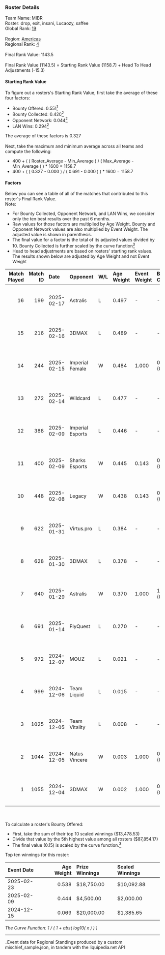 ### Roster Details<br />
Team Name: MIBR<br />
Roster: drop, exit, insani, Lucaozy, saffee<br />
Global Rank: [19](../../standings_global_2025_06_02.md)<br />
<br />
Region: [Americas]( ../../standings_americas_2025_06_02.md)<br />
Regional Rank: [4]( ../../standings_americas_2025_06_02.md)<br />
<br />
Final Rank Value:  1143.5<br />
<br />
Final Rank Value (1143.5) = Starting Rank Value (1158.7) + Head To Head Adjustments (-15.3)<br />

#### Starting Rank Value<br />
To figure out a rosters's Starting Rank Value, first take the average of these four factors:<br />
- Bounty Offered: 0.551[<sup>1</sup>](#table2)
- Bounty Collected: 0.420[<sup>2</sup>](#table1)
- Opponent Network: 0.044[<sup>2</sup>](#table1)
- LAN Wins: 0.294[<sup>2</sup>](#table1)

The average of these factors is 0.327<br />
<br />
Next, take the maximum and minimum average across all teams and compute the following:<br />
- 400 + ( ( Roster_Average - Min_Average ) / ( Max_Average - Min_Average ) ) * 1600 = 1158.7
- 400 + ( ( 0.327 - 0.000 ) / ( 0.691 - 0.000 ) ) * 1600 = 1158.7


#### Factors<br />
Below you can see a table of all of the matches that contributed to this roster's Final Rank Value.<br />
Note:<br />

- For Bounty Collected, Opponent Network, and LAN Wins, we consider only the ten best results over the past 6 months.
- Raw values for those factors are multiplied by Age Weight. Bounty and Opponent Network values are also multiplied by Event Weight. The adjusted value is shown in parenthesis.
- The final value for a factor is the total of its adjusted values divided by 10. Bounty Collected is further scaled by the curve function[<sup>3</sup>](#curveFunction)
- Head to head adjustments are based on rosters' starting rank values. The results shown below are adjusted by Age Weight and not Event Weight
<span id="table1"></span><br />


| Match Played | Match ID | Date       | Opponent         | W/L | Age Weight | Event Weight | Bounty Collected | Opponent Network | LAN Wins  | H2H Adj. | Roster                              |
| -: | -: | :- | :- | :- | :- | :- | :- | :- | :- | -: | :- |
|           16 |      199 | 2025-02-17 | Astralis         | L   | 0.497      | -            | -                | -                | -         |    -0.23 | drop, exit, insani, Lucaozy, saffee |
|           15 |      216 | 2025-02-16 | 3DMAX            | L   | 0.489      | -            | -                | -                | -         |    -1.90 | drop, exit, insani, Lucaozy, saffee |
|           14 |      244 | 2025-02-15 | Imperial Female  | W   | 0.484      | 1.000        | 0.089 (0.043)    | 0.000 (0.000)    | 1 (0.484) |     0.98 | drop, exit, insani, Lucaozy, saffee |
|           13 |      272 | 2025-02-14 | Wildcard         | L   | 0.477      | -            | -                | -                | -         |    -7.54 | drop, exit, insani, Lucaozy, saffee |
|           12 |      388 | 2025-02-09 | Imperial Esports | L   | 0.446      | -            | -                | -                | -         |   -11.54 | drop, exit, insani, Lucaozy, saffee |
|           11 |      400 | 2025-02-09 | Sharks Esports   | W   | 0.445      | 0.143        | 0.027 (0.002)    | 0.464 (0.029)    | 0 (0.000) |     1.71 | drop, exit, insani, Lucaozy, saffee |
|           10 |      448 | 2025-02-08 | Legacy           | W   | 0.438      | 0.143        | 0.027 (0.002)    | 0.668 (0.042)    | 0 (0.000) |     1.58 | drop, exit, insani, Lucaozy, saffee |
|            9 |      622 | 2025-01-31 | Virtus.pro       | L   | 0.384      | -            | -                | -                | -         |    -0.77 | drop, exit, insani, Lucaozy, saffee |
|            8 |      628 | 2025-01-30 | 3DMAX            | L   | 0.378      | -            | -                | -                | -         |    -1.71 | drop, exit, insani, Lucaozy, saffee |
|            7 |      640 | 2025-01-29 | Astralis         | W   | 0.370      | 1.000        | 1.000 (0.370)    | 1.000 (0.370)    | 1 (0.370) |    11.53 | drop, exit, insani, Lucaozy, saffee |
|            6 |      691 | 2025-01-14 | FlyQuest         | L   | 0.270      | -            | -                | -                | -         |    -7.29 | drop, exit, insani, Lucaozy, saffee |
|            5 |      972 | 2024-12-07 | MOUZ             | L   | 0.021      | -            | -                | -                | -         |    -0.01 | drop, exit, insani, Lucaozy, saffee |
|            4 |      999 | 2024-12-06 | Team Liquid      | L   | 0.015      | -            | -                | -                | -         |    -0.20 | drop, exit, insani, Lucaozy, saffee |
|            3 |     1025 | 2024-12-05 | Team Vitality    | L   | 0.008      | -            | -                | -                | -         |    -0.01 | drop, exit, insani, Lucaozy, saffee |
|            2 |     1044 | 2024-12-05 | Natus Vincere    | W   | 0.003      | 1.000        | 0.510 (0.002)    | 0.390 (0.001)    | 1 (0.003) |     0.08 | drop, exit, insani, Lucaozy, saffee |
|            1 |     1055 | 2024-12-04 | 3DMAX            | W   | 0.002      | 1.000        | 0.288 (0.000)    | 0.480 (0.001)    | 1 (0.002) |     0.05 | drop, exit, insani, Lucaozy, saffee |

<br />
<span id="table2"></span><br />
To calculate a roster's Bounty Offered:<br />

- First, take the sum of their top 10 scaled winnings ($13,478.53)
- Divide that value by the 5th highest value among all rosters ($87,854.17)
- The final value (0.15) is scaled by the curve function.[<sup>3</sup>](#curveFunction)

Top ten winnings for this roster:<br />

| Event Date | Age Weight | Prize Winnings | Scaled Winnings |
| :- | -: | :- | :- |
| 2025-02-23 |      0.538 | $18,750.00     | $10,092.88      |
| 2025-02-09 |      0.444 | $4,500.00      | $2,000.00       |
| 2024-12-15 |      0.069 | $20,000.00     | $1,385.65       |


<span id="curveFunction"></span>_The Curve Function: 1 / ( 1 + abs( log10( x ) ) )_<br />

---
_Event data for Regional Standings produced by a custom mischief_sample.json, in tandem with the liquipedia.net API<br />
